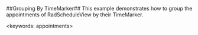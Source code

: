 ##Grouping By TimeMarker##
This example demonstrates how to group the appointments of RadScheduleView by their TimeMarker.

<keywords: appointments>
